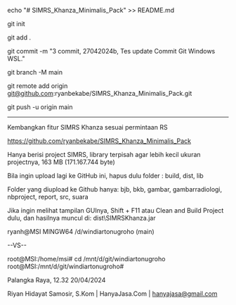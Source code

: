 echo "# SIMRS_Khanza_Minimalis_Pack" >> README.md

git init

git add .

git commit -m "3 commit, 27042024b, Tes update Commit Git Windows WSL."

git branch -M main

git remote add origin git@github.com:ryanbekabe/SIMRS_Khanza_Minimalis_Pack.git

git push -u origin main

____

Kembangkan fitur SIMRS Khanza sesuai permintaan RS

https://github.com/ryanbekabe/SIMRS_Khanza_Minimalis_Pack

Hanya berisi project SIMRS, library terpisah agar lebih kecil ukuran projectnya, 163 MB (171.167.744 byte)

Bila ingin upload lagi ke GitHub ini, hapus dulu folder : build, dist, lib

Folder yang diupload ke Github hanya: bjb, bkb, gambar, gambarradiologi, nbproject, report, src, suara

Jika ingin melihat tampilan GUInya, Shift + F11 atau Clean and Build Project dulu, dan hasilnya muncul di: dist\SIMRSKhanza.jar


ryanh@MSI MINGW64 /d/windiartonugroho (main)

--VS--

root@MSI:/home/msi# cd /mnt/d/git/windiartonugroho
root@MSI:/mnt/d/git/windiartonugroho#





Palangka Raya, 12.32 20/04/2024

Riyan Hidayat Samosir, S.Kom | HanyaJasa.Com | hanyajasa@gmail.com
